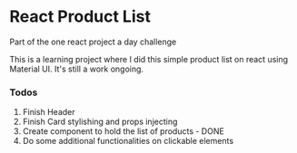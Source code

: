 # React Product List

Part of the one react project a day challenge

This is a learning project where I did this simple product list on react using Material UI.
It's still a work ongoing.

### Todos

1. Finish Header
2. Finish Card stylishing and props injecting
3. Create component to hold the list of products - DONE
4. Do some additional functionalities on clickable elements
